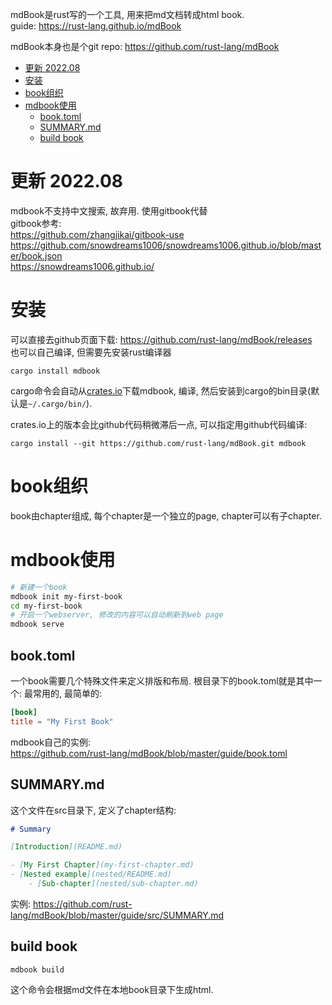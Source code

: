 mdBook是rust写的一个工具, 用来把md文档转成html book.  
guide: https://rust-lang.github.io/mdBook

mdBook本身也是个git repo: https://github.com/rust-lang/mdBook

- [更新 2022.08](#更新-202208)
- [安装](#安装)
- [book组织](#book组织)
- [mdbook使用](#mdbook使用)
  - [book.toml](#booktoml)
  - [SUMMARY.md](#summarymd)
  - [build book](#build-book)

# 更新 2022.08
mdbook不支持中文搜索, 故弃用. 使用gitbook代替  
gitbook参考:   
https://github.com/zhangjikai/gitbook-use  
https://github.com/snowdreams1006/snowdreams1006.github.io/blob/master/book.json  
https://snowdreams1006.github.io/

# 安装
可以直接去github页面下载: https://github.com/rust-lang/mdBook/releases  
也可以自己编译, 但需要先安装rust编译器
```
cargo install mdbook
```
cargo命令会自动从[crates.io](https://crates.io/)下载mdbook, 编译, 然后安装到cargo的bin目录(默认是`~/.cargo/bin/`).

crates.io上的版本会比github代码稍微滞后一点, 可以指定用github代码编译:
```
cargo install --git https://github.com/rust-lang/mdBook.git mdbook
```

# book组织
book由chapter组成, 每个chapter是一个独立的page, chapter可以有子chapter.

# mdbook使用
```sh
# 新建一个book
mdbook init my-first-book
cd my-first-book
# 开启一个webserver, 修改的内容可以自动刷新到web page
mdbook serve
```

## book.toml
一个book需要几个特殊文件来定义排版和布局. 根目录下的book.toml就是其中一个:
最常用的, 最简单的:
```toml
[book]
title = "My First Book"
```
mdbook自己的实例:  
https://github.com/rust-lang/mdBook/blob/master/guide/book.toml

## SUMMARY.md
这个文件在src目录下, 定义了chapter结构:
```md
# Summary

[Introduction](README.md)

- [My First Chapter](my-first-chapter.md)
- [Nested example](nested/README.md)
    - [Sub-chapter](nested/sub-chapter.md)
```
实例:
https://github.com/rust-lang/mdBook/blob/master/guide/src/SUMMARY.md

## build book
```
mdbook build
```
这个命令会根据md文件在本地book目录下生成html.